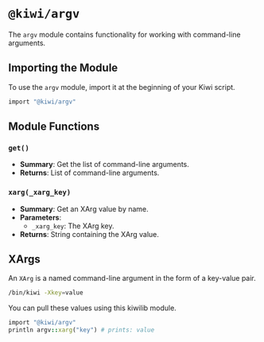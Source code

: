 # `@kiwi/argv`

The `argv` module contains functionality for working with command-line arguments.

## Importing the Module

To use the `argv` module, import it at the beginning of your Kiwi script.

```ruby
import "@kiwi/argv"
```

## Module Functions

### `get()`
- **Summary**: Get the list of command-line arguments.
- **Returns**: List of command-line arguments.

### `xarg(_xarg_key)`
- **Summary**: Get an XArg value by name.
- **Parameters**:
  - `_xarg_key`: The XArg key.
- **Returns**: String containing the XArg value.

## XArgs

An `XArg` is a named command-line argument in the form of a key-value pair.

```bash
/bin/kiwi -Xkey=value
```

You can pull these values using this kiwilib module.

```ruby
import "@kiwi/argv"
println argv::xarg("key") # prints: value
```